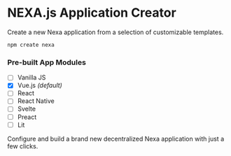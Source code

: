 # NEXA.js Application Creator

Create a new Nexa application from a selection of customizable templates.

```shell
npm create nexa
```

### Pre-built App Modules

- [ ] Vanilla JS
- [x] Vue.js _(default)_
- [ ] React
- [ ] React Native
- [ ] Svelte
- [ ] Preact
- [ ] Lit

Configure and build a brand new decentralized Nexa application with just a few clicks.

